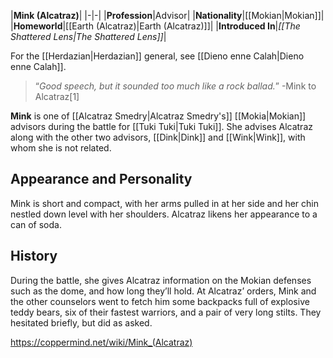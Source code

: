 |**Mink (Alcatraz)**|
|-|-|
|**Profession**|Advisor|
|**Nationality**|[[Mokian\|Mokian]]|
|**Homeworld**|[[Earth (Alcatraz)\|Earth (Alcatraz)]]|
|**Introduced In**|*[[The Shattered Lens\|The Shattered Lens]]*|

For the [[Herdazian\|Herdazian]] general, see [[Dieno enne Calah\|Dieno enne Calah]].
>“*Good speech, but it sounded too much like a rock ballad.*”
\-Mink to Alcatraz[1]


**Mink** is one of [[Alcatraz Smedry\|Alcatraz Smedry's]] [[Mokia\|Mokian]] advisors during the battle for [[Tuki Tuki\|Tuki Tuki]]. She advises Alcatraz along with the other two advisors, [[Dink\|Dink]] and [[Wink\|Wink]], with whom she is not related.

## Appearance and Personality
Mink is short and compact, with her arms pulled in at her side and her chin nestled down level with her shoulders. Alcatraz likens her appearance to a can of soda.

## History
During the battle, she gives Alcatraz information on the Mokian defenses such as the dome, and how long they’ll hold. At Alcatraz’ orders, Mink and the other counselors went to fetch him some backpacks full of explosive teddy bears, six of their fastest warriors, and a pair of very long stilts. They hesitated briefly, but did as asked.



https://coppermind.net/wiki/Mink_(Alcatraz)